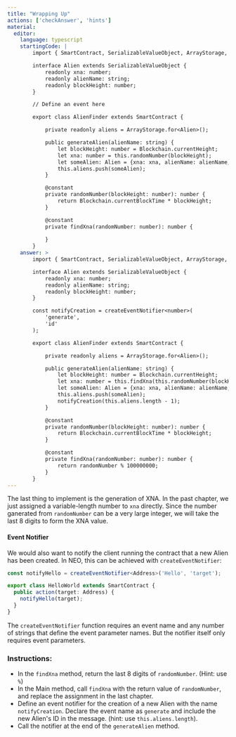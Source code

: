 ```yaml
---
title: "Wrapping Up"
actions: ['checkAnswer', 'hints']
material: 
  editor:
    language: typescript
    startingCode: |
        import { SmartContract, SerializableValueObject, ArrayStorage, constant, Blockchain } from '@neo-one/smart-contract';

        interface Alien extends SerializableValueObject {
            readonly xna: number;
            readonly alienName: string;
            readonly blockHeight: number;
        }

        // Define an event here

        export class AlienFinder extends SmartContract {

            private readonly aliens = ArrayStorage.for<Alien>();

            public generateAlien(alienName: string) {
                let blockHeight: number = Blockchain.currentHeight;
                let xna: number = this.randomNumber(blockHeight);
                let someAlien: Alien = {xna: xna, alienName: alienName, blockHeight: blockHeight};
                this.aliens.push(someAlien);
            }

            @constant
            private randomNumber(blockHeight: number): number {
                return Blockchain.currentBlockTime * blockHeight;
            }

            @constant
            private findXna(randomNumber: number): number {
                
            }
        }
    answer: > 
        import { SmartContract, SerializableValueObject, ArrayStorage, constant, Blockchain, createEventNotifier } from '@neo-one/smart-contract';

        interface Alien extends SerializableValueObject {
            readonly xna: number;
            readonly alienName: string;
            readonly blockHeight: number;
        }

        const notifyCreation = createEventNotifier<number>(
            'generate',
            'id'
        );

        export class AlienFinder extends SmartContract {

            private readonly aliens = ArrayStorage.for<Alien>();

            public generateAlien(alienName: string) {
                let blockHeight: number = Blockchain.currentHeight;
                let xna: number = this.findXna(this.randomNumber(blockHeight));
                let someAlien: Alien = {xna: xna, alienName: alienName, blockHeight: blockHeight};
                this.aliens.push(someAlien);
                notifyCreation(this.aliens.length - 1);
            }

            @constant
            private randomNumber(blockHeight: number): number {
                return Blockchain.currentBlockTime * blockHeight;
            }

            @constant
            private findXna(randomNumber: number): number {
                return randomNumber % 100000000;
            }
        }
---
```



The last thing to implement is the generation of XNA. In the past chapter, we just assigned a variable-length number to `xna` directly. Since the number ganerated from `randomNumber` can be a very large integer, we will take the last 8 digits to form the XNA value. 

#### Event Notifier

We would also want to notify the client running the contract that a new Alien has been created. In NEO, this can be achieved with `createEventNotifier`:

```typescript
const notifyHello = createEventNotifier<Address>('Hello', 'target');

export class HelloWorld extends SmartContract {
  public action(target: Address) {
    notifyHello(target);
  }
}
```
The `createEventNotifier` function requires an event name and any number of strings that define the event parameter names. But the notifier itself only requires event parameters.

### Instructions: 

- In the `findXna` method, return the last 8 digits of `randomNumber`. (Hint: use `%`)
- In the Main method, call `findXna` with the return value of `randomNumber`, and replace the assignment in the last chapter. 
- Define an event notifier for the creation of a new Alien with the name `notifyCreation`. Declare the event name as `generate` and include the new Alien's ID in the message. (hint: use `this.aliens.length`). 
- Call the notifier at the end of the `generateAlien` method.